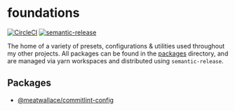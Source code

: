 # foundations

[![CircleCI](https://circleci.com/gh/meatwallace/foundations.svg?style=svg)](https://circleci.com/gh/meatwallace/foundations)
[![semantic-release](https://img.shields.io/badge/%20%20%F0%9F%93%A6%F0%9F%9A%80-semantic--release-e10079.svg)](https://github.com/semantic-release/semantic-release)

The home of a variety of presets, configurations & utilities used throughout my other projects. All packages can be found in the [packages](/packages) directory, and are managed via yarn workspaces and distributed using `semantic-release`.

## Packages

- [@meatwallace/commitlint-config](/packages/commitlint-config)

